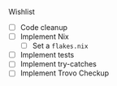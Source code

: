Wishlist
- [ ] Code cleanup
- [ ] Implement Nix 
  - [ ] Set a `flakes.nix`
- [ ] Implement tests
- [ ] Implement try-catches
- [ ] Implement Trovo Checkup